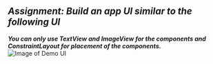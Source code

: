 ## *Assignment: Build an app UI similar to the following UI*
***You can only use TextView and ImageView for the components and ConstraintLayout for placement of the components.</br>***
![Image of Demo UI](https://images2.imgbox.com/52/3a/phBgs7zO_o.png)